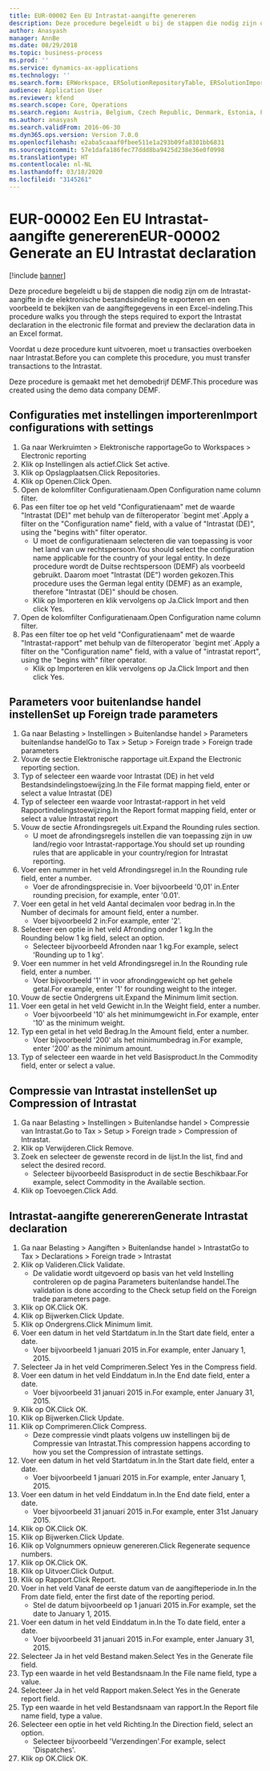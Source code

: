 ```yaml
---
title: EUR-00002 Een EU Intrastat-aangifte genereren
description: Deze procedure begeleidt u bij de stappen die nodig zijn om de Intrastat-aangifte in de elektronische bestandsindeling te exporteren en een voorbeeld te bekijken van de aangiftegegevens in een Excel-indeling.
author: Anasyash
manager: AnnBe
ms.date: 08/29/2018
ms.topic: business-process
ms.prod: ''
ms.service: dynamics-ax-applications
ms.technology: ''
ms.search.form: ERWorkspace, ERSolutionRepositoryTable, ERSolutionImport, IntrastatParameters, IntrastatCommodityLookup, IntrastatCompressParameters, Intrastat, SysQueryForm
audience: Application User
ms.reviewer: kfend
ms.search.scope: Core, Operations
ms.search.region: Austria, Belgium, Czech Republic, Denmark, Estonia, Finland, France, Germany, Hungary, Ireland, Italy, Latvia, Lithuania, Netherlands, Poland, Spain, Sweden, United Kingdom
ms.author: anasyash
ms.search.validFrom: 2016-06-30
ms.dyn365.ops.version: Version 7.0.0
ms.openlocfilehash: e2aba5caaaf0fbee511e1a293b09fa8301bb6831
ms.sourcegitcommit: 57e1dafa186fec77ddd8ba9425d238e36e0f0998
ms.translationtype: HT
ms.contentlocale: nl-NL
ms.lasthandoff: 03/18/2020
ms.locfileid: "3145261"
---
```

# <a name="eur-00002-generate-an-eu-intrastat-declaration"></a><span data-ttu-id="acaf1-103">EUR-00002 Een EU Intrastat-aangifte genereren</span><span class="sxs-lookup"><span data-stu-id="acaf1-103">EUR-00002 Generate an EU Intrastat declaration</span></span>

[!include [banner](../../includes/banner.md)]

<span data-ttu-id="acaf1-104">Deze procedure begeleidt u bij de stappen die nodig zijn om de Intrastat-aangifte in de elektronische bestandsindeling te exporteren en een voorbeeld te bekijken van de aangiftegegevens in een Excel-indeling.</span><span class="sxs-lookup"><span data-stu-id="acaf1-104">This procedure walks you through the steps required to export the Intrastat declaration in the electronic file format and preview the declaration data in an Excel format.</span></span> 

<span data-ttu-id="acaf1-105">Voordat u deze procedure kunt uitvoeren, moet u transacties overboeken naar Intrastat.</span><span class="sxs-lookup"><span data-stu-id="acaf1-105">Before you can complete this procedure, you must transfer transactions to the Intrastat.</span></span> 

<span data-ttu-id="acaf1-106">Deze procedure is gemaakt met het demobedrijf DEMF.</span><span class="sxs-lookup"><span data-stu-id="acaf1-106">This procedure was created using the demo data company DEMF.</span></span>


## <a name="import-configurations-with-settings"></a><span data-ttu-id="acaf1-107">Configuraties met instellingen importeren</span><span class="sxs-lookup"><span data-stu-id="acaf1-107">Import configurations with settings</span></span>
1. <span data-ttu-id="acaf1-108">Ga naar Werkruimten > Elektronische rapportage</span><span class="sxs-lookup"><span data-stu-id="acaf1-108">Go to Workspaces > Electronic reporting</span></span>
2. <span data-ttu-id="acaf1-109">Klik op Instellingen als actief.</span><span class="sxs-lookup"><span data-stu-id="acaf1-109">Click Set active.</span></span>
3. <span data-ttu-id="acaf1-110">Klik op Opslagplaatsen.</span><span class="sxs-lookup"><span data-stu-id="acaf1-110">Click Repositories.</span></span>
4. <span data-ttu-id="acaf1-111">Klik op Openen.</span><span class="sxs-lookup"><span data-stu-id="acaf1-111">Click Open.</span></span>
5. <span data-ttu-id="acaf1-112">Open de kolomfilter Configuratienaam.</span><span class="sxs-lookup"><span data-stu-id="acaf1-112">Open Configuration name column filter.</span></span>
6. <span data-ttu-id="acaf1-113">Pas een filter toe op het veld "Configuratienaam" met de waarde "Intrastat (DE)" met behulp van de filteroperator ´begint met´.</span><span class="sxs-lookup"><span data-stu-id="acaf1-113">Apply a filter on the "Configuration name" field, with a value of "Intrastat (DE)", using the "begins with" filter operator.</span></span>
    * <span data-ttu-id="acaf1-114">U moet de configuratienaam selecteren die van toepassing is voor het land van uw rechtspersoon.</span><span class="sxs-lookup"><span data-stu-id="acaf1-114">You should select the configuration name applicable for the country of your legal entity.</span></span> <span data-ttu-id="acaf1-115">In deze procedure wordt de Duitse rechtspersoon (DEMF) als voorbeeld gebruikt. Daarom moet "Intrastat (DE") worden gekozen.</span><span class="sxs-lookup"><span data-stu-id="acaf1-115">This procedure uses the German legal entity (DEMF) as an example, therefore "Intrastat (DE)" should be chosen.</span></span>  
    * <span data-ttu-id="acaf1-116">Klik op Importeren en klik vervolgens op Ja.</span><span class="sxs-lookup"><span data-stu-id="acaf1-116">Click Import and then click Yes.</span></span>  
7. <span data-ttu-id="acaf1-117">Open de kolomfilter Configuratienaam.</span><span class="sxs-lookup"><span data-stu-id="acaf1-117">Open Configuration name column filter.</span></span>
8. <span data-ttu-id="acaf1-118">Pas een filter toe op het veld "Configuratienaam" met de waarde "Intrastat-rapport" met behulp van de filteroperator ´begint met´.</span><span class="sxs-lookup"><span data-stu-id="acaf1-118">Apply a filter on the "Configuration name" field, with a value of "intrastat report", using the "begins with" filter operator.</span></span>
    * <span data-ttu-id="acaf1-119">Klik op Importeren en klik vervolgens op Ja.</span><span class="sxs-lookup"><span data-stu-id="acaf1-119">Click Import and then click Yes.</span></span>  

## <a name="set-up-foreign-trade-parameters"></a><span data-ttu-id="acaf1-120">Parameters voor buitenlandse handel instellen</span><span class="sxs-lookup"><span data-stu-id="acaf1-120">Set up Foreign trade parameters</span></span>
1. <span data-ttu-id="acaf1-121">Ga naar Belasting > Instellingen > Buitenlandse handel > Parameters buitenlandse handel</span><span class="sxs-lookup"><span data-stu-id="acaf1-121">Go to Tax > Setup > Foreign trade > Foreign trade parameters</span></span>
2. <span data-ttu-id="acaf1-122">Vouw de sectie Elektronische rapportage uit.</span><span class="sxs-lookup"><span data-stu-id="acaf1-122">Expand the Electronic reporting section.</span></span>
3. <span data-ttu-id="acaf1-123">Typ of selecteer een waarde voor Intrastat (DE) in het veld Bestandsindelingstoewijzing.</span><span class="sxs-lookup"><span data-stu-id="acaf1-123">In the File format mapping field, enter or select a value Intrastat (DE)</span></span>
4. <span data-ttu-id="acaf1-124">Typ of selecteer een waarde voor Intrastat-rapport in het veld Rapportindelingstoewijzing.</span><span class="sxs-lookup"><span data-stu-id="acaf1-124">In the Report format mapping field, enter or select a value Intrastat report</span></span>
5. <span data-ttu-id="acaf1-125">Vouw de sectie Afrondingsregels uit.</span><span class="sxs-lookup"><span data-stu-id="acaf1-125">Expand the Rounding rules section.</span></span>
    * <span data-ttu-id="acaf1-126">U moet de afrondingsregels instellen die van toepassing zijn in uw land/regio voor Intrastat-rapportage.</span><span class="sxs-lookup"><span data-stu-id="acaf1-126">You should set up rounding rules that are applicable in your country/region for Intrastat reporting.</span></span>  
6. <span data-ttu-id="acaf1-127">Voer een nummer in het veld Afrondingsregel in.</span><span class="sxs-lookup"><span data-stu-id="acaf1-127">In the Rounding rule field, enter a number.</span></span>
    * <span data-ttu-id="acaf1-128">Voer de afrondingsprecisie in. Voer bijvoorbeeld '0,01' in.</span><span class="sxs-lookup"><span data-stu-id="acaf1-128">Enter rounding precision, for example, enter '0.01'.</span></span>  
7. <span data-ttu-id="acaf1-129">Voer een getal in het veld Aantal decimalen voor bedrag in.</span><span class="sxs-lookup"><span data-stu-id="acaf1-129">In the Number of decimals for amount field, enter a number.</span></span>
    * <span data-ttu-id="acaf1-130">Voer bijvoorbeeld 2 in:</span><span class="sxs-lookup"><span data-stu-id="acaf1-130">For example, enter '2'.</span></span>  
8. <span data-ttu-id="acaf1-131">Selecteer een optie in het veld Afronding onder 1 kg.</span><span class="sxs-lookup"><span data-stu-id="acaf1-131">In the Rounding below 1 kg field, select an option.</span></span>
    * <span data-ttu-id="acaf1-132">Selecteer bijvoorbeeld Afronden naar 1 kg.</span><span class="sxs-lookup"><span data-stu-id="acaf1-132">For example, select 'Rounding up to 1 kg'.</span></span>  
9. <span data-ttu-id="acaf1-133">Voer een nummer in het veld Afrondingsregel in.</span><span class="sxs-lookup"><span data-stu-id="acaf1-133">In the Rounding rule field, enter a number.</span></span>
    * <span data-ttu-id="acaf1-134">Voer bijvoorbeeld '1' in voor afrondinggewicht op het gehele getal.</span><span class="sxs-lookup"><span data-stu-id="acaf1-134">For example, enter '1' for rounding weight to the integer.</span></span>  
10. <span data-ttu-id="acaf1-135">Vouw de sectie Ondergrens uit.</span><span class="sxs-lookup"><span data-stu-id="acaf1-135">Expand the Minimum limit section.</span></span>
11. <span data-ttu-id="acaf1-136">Voer een getal in het veld Gewicht in.</span><span class="sxs-lookup"><span data-stu-id="acaf1-136">In the Weight field, enter a number.</span></span>
    * <span data-ttu-id="acaf1-137">Voer bijvoorbeeld '10' als het minimumgewicht in.</span><span class="sxs-lookup"><span data-stu-id="acaf1-137">For example, enter '10' as the minimum weight.</span></span>  
12. <span data-ttu-id="acaf1-138">Typ een getal in het veld Bedrag.</span><span class="sxs-lookup"><span data-stu-id="acaf1-138">In the Amount field, enter a number.</span></span>
    * <span data-ttu-id="acaf1-139">Voer bijvoorbeeld '200' als het minimumbedrag in.</span><span class="sxs-lookup"><span data-stu-id="acaf1-139">For example, enter '200' as the minimum amount.</span></span>  
13. <span data-ttu-id="acaf1-140">Typ of selecteer een waarde in het veld Basisproduct.</span><span class="sxs-lookup"><span data-stu-id="acaf1-140">In the Commodity field, enter or select a value.</span></span>

## <a name="set-up-compression-of-intrastat"></a><span data-ttu-id="acaf1-141">Compressie van Intrastat instellen</span><span class="sxs-lookup"><span data-stu-id="acaf1-141">Set up Compression of Intrastat</span></span>
1. <span data-ttu-id="acaf1-142">Ga naar Belasting > Instellingen > Buitenlandse handel > Compressie van Intrastat.</span><span class="sxs-lookup"><span data-stu-id="acaf1-142">Go to Tax > Setup > Foreign trade > Compression of Intrastat.</span></span>
2. <span data-ttu-id="acaf1-143">Klik op Verwijderen.</span><span class="sxs-lookup"><span data-stu-id="acaf1-143">Click Remove.</span></span>
3. <span data-ttu-id="acaf1-144">Zoek en selecteer de gewenste record in de lijst.</span><span class="sxs-lookup"><span data-stu-id="acaf1-144">In the list, find and select the desired record.</span></span>
    * <span data-ttu-id="acaf1-145">Selecteer bijvoorbeeld Basisproduct in de sectie Beschikbaar.</span><span class="sxs-lookup"><span data-stu-id="acaf1-145">For example, select Commodity in the Available section.</span></span>  
4. <span data-ttu-id="acaf1-146">Klik op Toevoegen.</span><span class="sxs-lookup"><span data-stu-id="acaf1-146">Click Add.</span></span>

## <a name="generate-intrastat-declaration"></a><span data-ttu-id="acaf1-147">Intrastat-aangifte genereren</span><span class="sxs-lookup"><span data-stu-id="acaf1-147">Generate Intrastat declaration</span></span>
1. <span data-ttu-id="acaf1-148">Ga naar Belasting > Aangiften > Buitenlandse handel > Intrastat</span><span class="sxs-lookup"><span data-stu-id="acaf1-148">Go to Tax > Declarations > Foreign trade > Intrastat</span></span>
2. <span data-ttu-id="acaf1-149">Klik op Valideren.</span><span class="sxs-lookup"><span data-stu-id="acaf1-149">Click Validate.</span></span>
    * <span data-ttu-id="acaf1-150">De validatie wordt uitgevoerd op basis van het veld Instelling controleren op de pagina Parameters buitenlandse handel.</span><span class="sxs-lookup"><span data-stu-id="acaf1-150">The validation is done according to the Check setup field on the Foreign trade parameters page.</span></span>  
3. <span data-ttu-id="acaf1-151">Klik op OK.</span><span class="sxs-lookup"><span data-stu-id="acaf1-151">Click OK.</span></span>
4. <span data-ttu-id="acaf1-152">Klik op Bijwerken.</span><span class="sxs-lookup"><span data-stu-id="acaf1-152">Click Update.</span></span>
5. <span data-ttu-id="acaf1-153">Klik op Ondergrens.</span><span class="sxs-lookup"><span data-stu-id="acaf1-153">Click Minimum limit.</span></span>
6. <span data-ttu-id="acaf1-154">Voer een datum in het veld Startdatum in.</span><span class="sxs-lookup"><span data-stu-id="acaf1-154">In the Start date field, enter a date.</span></span>
    * <span data-ttu-id="acaf1-155">Voer bijvoorbeeld 1 januari 2015 in.</span><span class="sxs-lookup"><span data-stu-id="acaf1-155">For example, enter January 1, 2015.</span></span>  
7. <span data-ttu-id="acaf1-156">Selecteer Ja in het veld Comprimeren.</span><span class="sxs-lookup"><span data-stu-id="acaf1-156">Select Yes in the Compress field.</span></span>
8. <span data-ttu-id="acaf1-157">Voer een datum in het veld Einddatum in.</span><span class="sxs-lookup"><span data-stu-id="acaf1-157">In the End date field, enter a date.</span></span>
    * <span data-ttu-id="acaf1-158">Voer bijvoorbeeld 31 januari 2015 in.</span><span class="sxs-lookup"><span data-stu-id="acaf1-158">For example, enter January 31, 2015.</span></span>  
9. <span data-ttu-id="acaf1-159">Klik op OK.</span><span class="sxs-lookup"><span data-stu-id="acaf1-159">Click OK.</span></span>
10. <span data-ttu-id="acaf1-160">Klik op Bijwerken.</span><span class="sxs-lookup"><span data-stu-id="acaf1-160">Click Update.</span></span>
11. <span data-ttu-id="acaf1-161">Klik op Comprimeren.</span><span class="sxs-lookup"><span data-stu-id="acaf1-161">Click Compress.</span></span>
    * <span data-ttu-id="acaf1-162">Deze compressie vindt plaats volgens uw instellingen bij de Compressie van Intrastat.</span><span class="sxs-lookup"><span data-stu-id="acaf1-162">This compression happens according to how you set the Compression of intrastate settings.</span></span>  
12. <span data-ttu-id="acaf1-163">Voer een datum in het veld Startdatum in.</span><span class="sxs-lookup"><span data-stu-id="acaf1-163">In the Start date field, enter a date.</span></span>
    * <span data-ttu-id="acaf1-164">Voer bijvoorbeeld 1 januari 2015 in.</span><span class="sxs-lookup"><span data-stu-id="acaf1-164">For example, enter January 1, 2015.</span></span>  
13. <span data-ttu-id="acaf1-165">Voer een datum in het veld Einddatum in.</span><span class="sxs-lookup"><span data-stu-id="acaf1-165">In the End date field, enter a date.</span></span>
    * <span data-ttu-id="acaf1-166">Voer bijvoorbeeld 31 januari 2015 in.</span><span class="sxs-lookup"><span data-stu-id="acaf1-166">For example, enter 31st January 2015.</span></span>  
14. <span data-ttu-id="acaf1-167">Klik op OK.</span><span class="sxs-lookup"><span data-stu-id="acaf1-167">Click OK.</span></span>
15. <span data-ttu-id="acaf1-168">Klik op Bijwerken.</span><span class="sxs-lookup"><span data-stu-id="acaf1-168">Click Update.</span></span>
16. <span data-ttu-id="acaf1-169">Klik op Volgnummers opnieuw genereren.</span><span class="sxs-lookup"><span data-stu-id="acaf1-169">Click Regenerate sequence numbers.</span></span>
17. <span data-ttu-id="acaf1-170">Klik op OK.</span><span class="sxs-lookup"><span data-stu-id="acaf1-170">Click OK.</span></span>
18. <span data-ttu-id="acaf1-171">Klik op Uitvoer.</span><span class="sxs-lookup"><span data-stu-id="acaf1-171">Click Output.</span></span>
19. <span data-ttu-id="acaf1-172">Klik op Rapport.</span><span class="sxs-lookup"><span data-stu-id="acaf1-172">Click Report.</span></span>
20. <span data-ttu-id="acaf1-173">Voer in het veld Vanaf de eerste datum van de aangifteperiode in.</span><span class="sxs-lookup"><span data-stu-id="acaf1-173">In the From date field, enter the first date of the reporting period.</span></span>
    * <span data-ttu-id="acaf1-174">Stel de datum bijvoorbeeld op 1 januari 2015 in.</span><span class="sxs-lookup"><span data-stu-id="acaf1-174">For example, set the date to January 1, 2015.</span></span>  
21. <span data-ttu-id="acaf1-175">Voer een datum in het veld Einddatum in.</span><span class="sxs-lookup"><span data-stu-id="acaf1-175">In the To date field, enter a date.</span></span>
    * <span data-ttu-id="acaf1-176">Voer bijvoorbeeld 31 januari 2015 in.</span><span class="sxs-lookup"><span data-stu-id="acaf1-176">For example, enter January 31, 2015.</span></span>  
22. <span data-ttu-id="acaf1-177">Selecteer Ja in het veld Bestand maken.</span><span class="sxs-lookup"><span data-stu-id="acaf1-177">Select Yes in the Generate file field.</span></span>
23. <span data-ttu-id="acaf1-178">Typ een waarde in het veld Bestandsnaam.</span><span class="sxs-lookup"><span data-stu-id="acaf1-178">In the File name field, type a value.</span></span>
24. <span data-ttu-id="acaf1-179">Selecteer Ja in het veld Rapport maken.</span><span class="sxs-lookup"><span data-stu-id="acaf1-179">Select Yes in the Generate report field.</span></span>
25. <span data-ttu-id="acaf1-180">Typ een waarde in het veld Bestandsnaam van rapport.</span><span class="sxs-lookup"><span data-stu-id="acaf1-180">In the Report file name field, type a value.</span></span>
26. <span data-ttu-id="acaf1-181">Selecteer een optie in het veld Richting.</span><span class="sxs-lookup"><span data-stu-id="acaf1-181">In the Direction field, select an option.</span></span>
    * <span data-ttu-id="acaf1-182">Selecteer bijvoorbeeld 'Verzendingen'.</span><span class="sxs-lookup"><span data-stu-id="acaf1-182">For example, select 'Dispatches'.</span></span>  
27. <span data-ttu-id="acaf1-183">Klik op OK.</span><span class="sxs-lookup"><span data-stu-id="acaf1-183">Click OK.</span></span>

